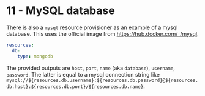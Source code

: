 # 11 - MySQL database

There is also a `mysql` resource provisioner as an example
of a mysql database. This uses the official image from <https://hub.docker.com/_/mysql>.

```yaml
resources:
  db:
    type: mongodb
```

The provided outputs are `host`, `port`, `name` (aka `database`), `username`, `password`.
The latter is equal to a mysql
connection string like `mysql://${resources.db.username}:${resources.db.password}@${resources.db.host}:${resources.db.port}/${resources.db.name}`.
